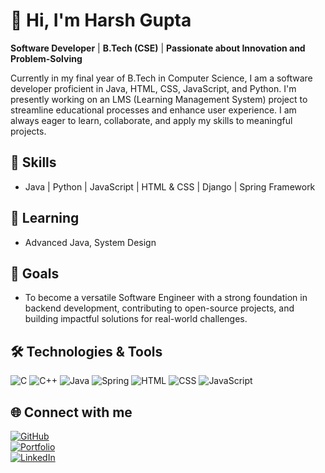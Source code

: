 # 👋 Hi, I'm Harsh Gupta 

**Software Developer** | **B.Tech (CSE)** | **Passionate about Innovation and Problem-Solving**  

Currently in my final year of B.Tech in Computer Science, I am a software developer proficient in Java, HTML, CSS, JavaScript, and Python. I'm presently working on an LMS (Learning Management System) project to streamline educational processes and enhance user experience. I am always eager to learn, collaborate, and apply my skills to meaningful projects.

## 💼 Skills
- Java | Python | JavaScript | HTML & CSS | Django | Spring Framework

## 🌱 Learning
- Advanced Java, System Design

## 🚀 Goals
- To become a versatile Software Engineer with a strong foundation in backend development, contributing to open-source projects, and building impactful solutions for real-world challenges.
## 🛠️ Technologies & Tools

![C](https://img.shields.io/badge/C-A8B9CC?style=for-the-badge&logo=c&logoColor=white)
![C++](https://img.shields.io/badge/C++-00599C?style=for-the-badge&logo=c%2B%2B&logoColor=white)
![Java](https://img.shields.io/badge/Java-007396?style=for-the-badge&logo=java&logoColor=white)
![Spring](https://img.shields.io/badge/Spring-6DB33F?style=for-the-badge&logo=spring&logoColor=white)
![HTML](https://img.shields.io/badge/HTML5-E34F26?style=for-the-badge&logo=html5&logoColor=white)
![CSS](https://img.shields.io/badge/CSS3-1572B6?style=for-the-badge&logo=css3&logoColor=white)
![JavaScript](https://img.shields.io/badge/JavaScript-F7DF1E?style=for-the-badge&logo=javascript&logoColor=black)


## 🌐 Connect with me
[![GitHub](https://img.icons8.com/material-outlined/24/000000/github.png)](https://github.com/HarshGupta)  
[![Portfolio](https://img.icons8.com/ios/24/000000/internet--v1.png)](#)  
[![LinkedIn](https://img.icons8.com/ios-filled/24/000000/linkedin.png)](#)  
